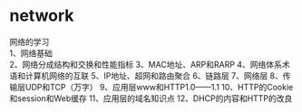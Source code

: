 # network
网络的学习  
1、网络基础  
2、网络分成结构和交换和性能指标
3、MAC地址、ARP和RARP
4、网络体系术语和计算机网络的互联
5、IP地址、超网和路由聚合
6、链路层
7、网络层
8、传输层UDP和TCP（万字）
9、应用层www和HTTP1.0——1.1
10、HTTP的Cookie和session和Web缓存
11、应用层的域名知识点
12、DHCP的内容和HTTP的改良
